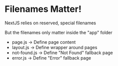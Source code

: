 # Filenames Matter!

NextJS relies on reserved, special filenames

But the filenames only matter inside the "app" folder

-   page.js -> Define page content
-   layout.js -> Define wrapper around pages
-   not-found.js -> Define "Not Found" fallback page
-   error.js -> Define "Error" fallback page
